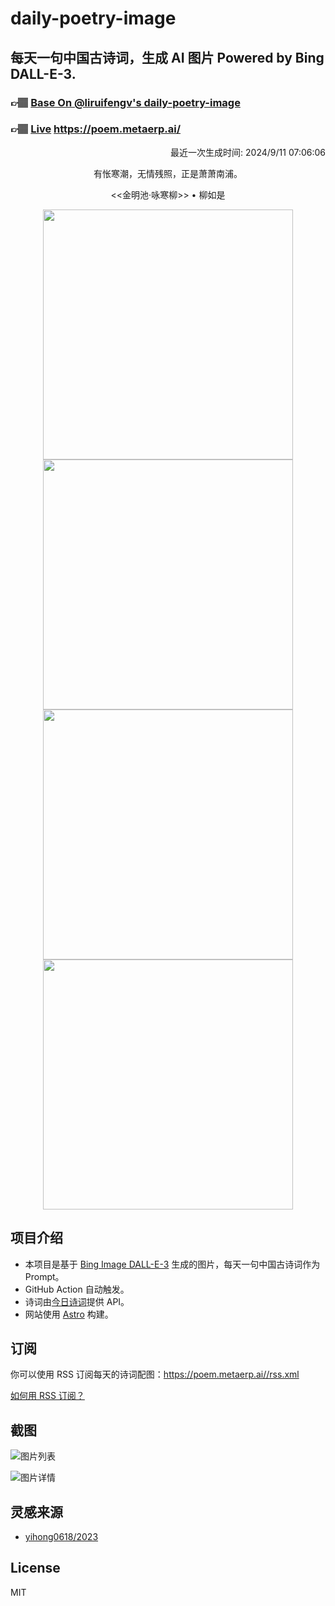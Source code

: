 
# daily-poetry-image

## 每天一句中国古诗词，生成 AI 图片 Powered by Bing DALL-E-3.

### 👉🏽 [Base On @liruifengv's daily-poetry-image](https://github.com/liruifengv/daily-poetry-image)

### 👉🏽 [Live](https://poem.metaerp.ai/) https://poem.metaerp.ai/

<p align="right">
  最近一次生成时间: 2024/9/11 07:06:06
</p>
<p align="center">
有怅寒潮，无情残照，正是萧萧南浦。
</p>
<p align="center">
<<金明池·咏寒柳>> • 柳如是
</p>
<p align="center">
<img src="https://tse4.mm.bing.net/th/id/OIG4.SVynthvvG4jHYajk16MR" height="400" width="400" />
<img src="https://tse4.mm.bing.net/th/id/OIG4.4uff9YByp0q8.DgKyAOD" height="400" width="400" />
<img src="https://tse1.mm.bing.net/th/id/OIG4.Sm1LZMzNiDsvRKXzuZmR" height="400" width="400" />
<img src="https://tse3.mm.bing.net/th/id/OIG4.FvpAj.jRTfEvK9AGIfMu" height="400" width="400" />
</p>

## 项目介绍

-   本项目是基于 [Bing Image DALL-E-3](https://www.bing.com/images/create) 生成的图片，每天一句中国古诗词作为 Prompt。
-   GitHub Action 自动触发。
-   诗词由[今日诗词](https://www.jinrishici.com/)提供 API。
-   网站使用 [Astro](https://astro.build) 构建。

## 订阅

你可以使用 RSS 订阅每天的诗词配图：https://poem.metaerp.ai//rss.xml

[如何用 RSS 订阅？](https://zhuanlan.zhihu.com/p/55026716)

## 截图

![图片列表](./screenshots/01.png)

![图片详情](./screenshots/02.png)

## 灵感来源

-   [yihong0618/2023](https://github.com/yihong0618/2023)

## License

MIT
